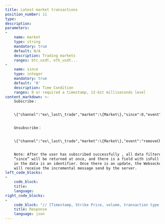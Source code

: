 ```yaml
---
title: Latest market transactions
position_number: 11
type:
description:
parameters:
-
    name: market
    type: string
    mandatory: true
    default: N/A
    description: Trading markets
    ranges: btc_usdt, eth_usdt...
-
    name: since
    type: integer
    mandatory: true
    default: '0'
    description: Time Condition
    ranges: 0 or required a timestamp, 13-bit milliseconds level
content_markdown: >-
    Subscribe：


    \{"channel":"ex\_last\_trade","market":\{Market\},"since":0,"event":"addChannel"\}


    Unsubscribe：


    \{"channel":"ex\_last\_trade","market":\{Market\},"event":"removeChannel"\}


    Note: After the user has subscribed successfully , all data filtered by
    “since” will be returned at once, and there is a field with isFull as true
    in the data is an identifier. Once there is an update, the Websocket client
    will receive the incremental message send by the server.
left_code_blocks:
-
    code_block:
    title:
    language:
right_code_blocks:
-
    code_block: "// [Timestamp, Strike Price, volume, transaction type, Record ID]\r\n{\r\n    \"code\":200,\r\n    \"data\":{\r\n        \"market\":\"eth_usdt\",\r\n        \"records\":[[1561697199380,301.22,0.1407,\"bid\",156169718700197],[1561697198572,301.18,4.0000,\"bid\",156169718600146],[1561697198302,301.18,0.9883,\"ask\",156169718400145]],\r\n        \"channel\":\"ex_last_trade\",\r\n        \"isFull\":true\r\n    },\r\n    \"info\":\"success\"\r\n}"
    title: Response
    language: json
---
```


